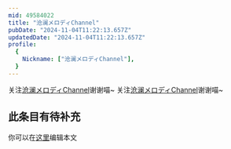 ```yaml
---
mid: 49584022
title: "沧澜メロディChannel"
pubDate: "2024-11-04T11:22:13.657Z"
updatedDate: "2024-11-04T11:22:13.657Z"
profile:
  {
    Nickname: ["沧澜メロディChannel"],
  }
---
```


关注[沧澜メロディChannel](https://space.bilibili.com/49584022)谢谢喵~ 关注[沧澜メロディChannel](https://space.bilibili.com/49584022)谢谢喵~

## 此条目有待补充
你可以在[这里](https://github.com/Yuhanawa/VTuber.ICU/edit/master/src/content/v/沧澜メロディChannel/index.md)编辑本文

